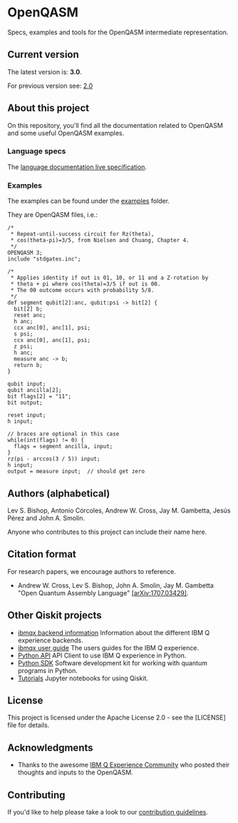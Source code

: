 # OpenQASM

Specs, examples and tools for the OpenQASM intermediate representation.

## Current version

The latest version is: **3.0**.

For previous version see: [2.0](https://arxiv.org/abs/1707.03429v2)

## About this project

On this repository, you'll find all the documentation related to OpenQASM and some useful OpenQASM examples.

### Language specs

The [language documentation live specification](https://qiskit.github.io/openqasm).

### Examples

The examples can be found under the [examples](examples) folder.

They are OpenQASM files, i.e.:

```text
/*
 * Repeat-until-success circuit for Rz(theta),
 * cos(theta-pi)=3/5, from Nielsen and Chuang, Chapter 4.
 */
OPENQASM 3;
include "stdgates.inc";

/*
 * Applies identity if out is 01, 10, or 11 and a Z-rotation by
 * theta + pi where cos(theta)=3/5 if out is 00.
 * The 00 outcome occurs with probability 5/8.
 */
def segment qubit[2]:anc, qubit:psi -> bit[2] {
  bit[2] b;
  reset anc;
  h anc;
  ccx anc[0], anc[1], psi;
  s psi;
  ccx anc[0], anc[1], psi;
  z psi;
  h anc;
  measure anc -> b;
  return b;
}

qubit input;
qubit ancilla[2];
bit flags[2] = "11";
bit output;

reset input;
h input;

// braces are optional in this case
while(int(flags) != 0) {
  flags = segment ancilla, input;
}
rz(pi - arccos(3 / 5)) input;
h input;
output = measure input;  // should get zero
```

## Authors (alphabetical)

Lev S. Bishop, Antonio Córcoles, Andrew W. Cross, Jay M. Gambetta, Jesús Pérez and John A. Smolin.

Anyone who contributes to this project can include their name here.

## Citation format

For research papers, we encourage authors to reference.

- Andrew W. Cross, Lev S. Bishop, John A. Smolin, Jay M. Gambetta "Open Quantum Assembly Language" [[arXiv:1707.03429]](https://arxiv.org/abs/1707.03429).

## Other Qiskit projects

- [ibmqx backend information](https://github.com/Qiskit/ibmqx-backend-information) Information about the different IBM Q experience backends.
- [ibmqx user guide](https://github.com/Qiskit/ibmqx-user-guides) The users guides for the IBM Q experience.
- [Python API](https://github.com/Qiskit/qiskit-api-py) API Client to use IBM Q experience in Python.
- [Python SDK](https://github.com/Qiskit/qiskit-terra) Software development kit for working with quantum programs in Python.
- [Tutorials](https://github.com/Qiskit/qiskit-tutorial) Jupyter notebooks for using Qiskit.

## License

This project is licensed under the Apache License 2.0 - see the [LICENSE] file for details.

## Acknowledgments

- Thanks to the awesome [IBM Q Experience Community](https://quantumexperience.ng.bluemix.net) who posted their thoughts and inputs to the OpenQASM.

## Contributing

If you'd like to help please take a look to our [contribution guidelines](contributing.md).
